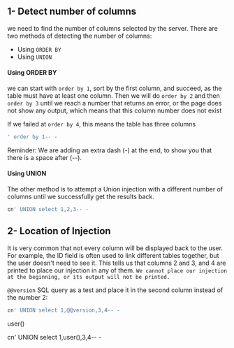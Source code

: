 
## 1- Detect number of columns
we need to find the number of columns selected by the server. There are two methods of detecting the number of columns:

- Using `ORDER BY`
- Using `UNION`

#### Using ORDER BY
we can start with `order by 1`, sort by the first column, and succeed, as the table must have at least one column. Then we will do `order by 2` and then `order by 3` until we reach a number that returns an error, or the page does not show any output, which means that this column number does not exist

If we failed at `order by 4`, this means the table has three columns
```sql
' order by 1-- -
```
Reminder: We are adding an extra dash (-) at the end, to show you that there is a space after (--).


#### Using UNION
The other method is to attempt a Union injection with a different number of columns until we successfully get the results back.
```sql
cn' UNION select 1,2,3-- -
```



## 2- Location of Injection
It is very common that not every column will be displayed back to the user. For example, the ID field is often used to link different tables together, but the user doesn't need to see it. This tells us that columns 2 and 3, and 4 are printed to place our injection in any of them. `We cannot place our injection at the beginning, or its output will not be printed.`

`@@version` SQL query as a test and place it in the second column instead of the number 2:
```sql
cn' UNION select 1,@@version,3,4-- -
```

user()

cn' UNION select 1,user(),3,4-- -

